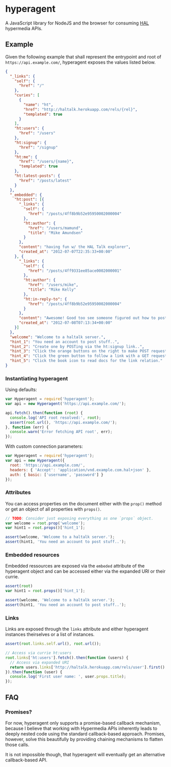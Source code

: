 # hyperagent

A JavaScript library for NodeJS and the browser for consuming [HAL] hypermedia
APIs.

  [HAL]: http://tools.ietf.org/html/draft-kelly-json-hal-05

## Example

Given the following example that shall represent the entrypoint and root of
`https://api.example.com/`, hyperagent exposes the values listed below.

```json
{
  "_links": {
    "self": {
      "href": "/"
    },
    "curies": [
      {
        "name": "ht",
        "href": "http://haltalk.herokuapp.com/rels/{rel}",
        "templated": true
      }
    ],
    "ht:users": {
      "href": "/users"
    },
    "ht:signup": {
      "href": "/signup"
    },
    "ht:me": {
      "href": "/users/{name}",
      "templated": true
    },
    "ht:latest-posts": {
      "href": "/posts/latest"
    }
  },
  "_embedded": {
    "ht:post": [{
      "_links": {
        "self": {
          "href": "/posts/4ff8b9b52e95950002000004"
        },
        "ht:author": {
          "href": "/users/mamund",
          "title": "Mike Amundsen"
        }
      },
      "content": "having fun w/ the HAL Talk explorer",
      "created_at": "2012-07-07T22:35:33+00:00"
    }, {
      "_links": {
        "self": {
          "href": "/posts/4ff9331ee85ace0002000001"
        },
        "ht:author": {
          "href": "/users/mike",
          "title": "Mike Kelly"
        },
        "ht:in-reply-to": {
          "href": "/posts/4ff8b9b52e95950002000004"
        }
      },
      "content": "Awesome! Good too see someone figured out how to post something!! ;)",
      "created_at": "2012-07-08T07:13:34+00:00"
    }]
  },
  "welcome": "Welcome to a haltalk server.",
  "hint_1": "You need an account to post stuff..",
  "hint_2": "Create one by POSTing via the ht:signup link..",
  "hint_3": "Click the orange buttons on the right to make POST requests..",
  "hint_4": "Click the green button to follow a link with a GET request..",
  "hint_5": "Click the book icon to read docs for the link relation."
}
```

### Instantiating hyperagent

Using defaults:

```javascript
var Hyperagent = require('hyperagent');
var api = new Hyperagent('https://api.example.com/');

api.fetch().then(function (root) {
  console.log('API root resolved:', root);
  assert(root.url(), 'https://api.example.com/');
}, function (err) {
  console.warn('Error fetching API root', err);
});
```

With custom connection parameters:

```javascript
var Hyperagent = require('hyperagent');
var api = new Hyperagent({
  root: 'https://api.example.com/',
  headers: { 'Accept': 'application/vnd.example.com.hal+json' },
  auth: { basic: ['username', 'password'] }
});
```

### Attributes

You can access properties on the document either with the `prop()` method or get
an object of all properties with `props()`.

```javascript
// TODO: Consider just exposing everything as one `props` object.
var welcome = root.prop('welcome');
var hint1 = root.props()['hint_1'];

assert(welcome, 'Welcome to a haltalk server.');
assert(hint1, 'You need an account to post stuff..');
```

### Embedded resources

Embedded ressources are exposed via the `embeded` attribute of the hyperagent
object and can be accessed either via the expanded URI or their currie.

```javascript
assert(root)
var hint1 = root.props()['hint_1'];

assert(welcome, 'Welcome to a haltalk server.');
assert(hint1, 'You need an account to post stuff..');
```

### Links

Links are exposed through the `links` attribute and either hyperagent instances
theirselves or a list of instances.

```javascript
assert(root.links.self.url(), root.url());

// Access via currie ht:users
root.links['ht:users'].fetch().then(function (users) {
  // Access via expanded URI
  return users.links['http://haltalk.herokuapp.com/rels/user'].first().fetch();
}).then(function (user) {
  console.log('First user name: ', user.props.title);
});
```

## FAQ

### Promises?

For now, hyperagent only supports a promise-based callback mechanism, because I
believe that working with Hypermedia APIs inherently leads to deeply nested code
using the standard callback-based approach. Promises, however, solve this
beautifully by providing chaining mechanisms to flatten those calls.

It is not impossible though, that hyperagent will eventually get an alternative
callback-based API.
